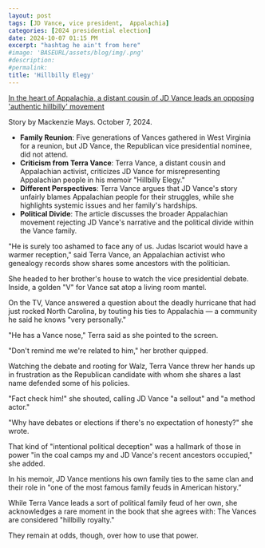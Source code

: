 ```yaml
---
layout: post
tags: [JD Vance, vice president,  Appalachia]
categories: [2024 presidential election]
date: 2024-10-07 01:15 PM
excerpt: "hashtag he ain't from here"
#image: 'BASEURL/assets/blog/img/.png'
#description:
#permalink:
title: 'Hillbilly Elegy'
---
```



[In the heart of Appalachia, a distant cousin of JD Vance leads an opposing 'authentic hillbilly' movement](https://www.latimes.com/politics/story/2024-10-07/in-the-heart-of-appalachia-a-distant-cousin-of-jd-vance-leads-an-opposing-authentic-hillbilly-movement)

Story by Mackenzie Mays. October 7, 2024.

- **Family Reunion**: Five generations of Vances gathered in West Virginia for a reunion, but JD Vance, the Republican vice presidential nominee, did not attend.
- **Criticism from Terra Vance**: Terra Vance, a distant cousin and Appalachian activist, criticizes JD Vance for misrepresenting Appalachian people in his memoir "Hillbilly Elegy."
- **Different Perspectives**: Terra Vance argues that JD Vance's story unfairly blames Appalachian people for their struggles, while she highlights systemic issues and her family's hardships.
- **Political Divide**: The article discusses the broader Appalachian movement rejecting JD Vance's narrative and the political divide within the Vance family.


"He is surely too ashamed to face any of us. Judas Iscariot would have a warmer reception," said Terra Vance, an Appalachian activist who genealogy records show shares some ancestors with the politician.

She headed to her brother's house to watch the vice presidential debate. Inside, a golden "V" for Vance sat atop a living room mantel.

On the TV, Vance answered a question about the deadly hurricane that had just rocked North Carolina, by touting his ties to Appalachia — a community he said he knows "very personally."

"He has a Vance nose," Terra said as she pointed to the screen.

"Don't remind me we're related to him," her brother quipped.

Watching the debate and rooting for Walz, Terra Vance threw her hands up in frustration as the Republican candidate with whom she shares a last name defended some of his policies.

"Fact check him!" she shouted, calling JD Vance "a sellout" and "a method actor."

"Why have debates or elections if there's no expectation of honesty?" she wrote.

That kind of "intentional political deception" was a hallmark of those in power "in the coal camps my and JD Vance's recent ancestors occupied," she added.

In his memoir, JD Vance mentions his own family ties to the same clan and their role in "one of the most famous family feuds in American history.”

While Terra Vance leads a sort of political family feud of her own, she acknowledges a rare moment in the book that she agrees with: The Vances are considered "hillbilly royalty."

They remain at odds, though, over how to use that power.


